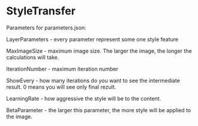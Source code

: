 # StyleTransfer

Parameters for parameters.json:

LayerParameters - every parameter represent some one style feature

MaxImageSize - maximum image size. The larger the image, the longer the calculations will take.

IterationNumber - maximum iteration number

ShowEvery - how many iterations do you want to see the intermediate result. 0 means you will see only final rezult.

LearningRate - how aggressive the style will be to the content.

BetaParameter - the larger this parameter, the more style will be applied to the image.
